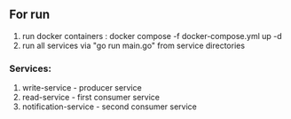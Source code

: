 ## For run

1. run docker containers : docker compose -f docker-compose.yml up -d
2. run all services via "go run main.go" from service directories


### Services:
1) write-service - producer service
2) read-service - first consumer service
3) notification-service - second consumer service